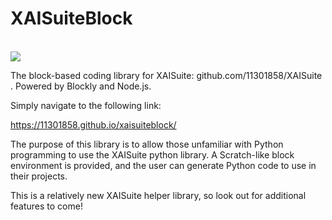 # XAISuiteBlock

<br /> <a href="https://github.com/google/blockly"><img src="https://tinyurl.com/built-on-blockly" /> </a>

The block-based coding library for XAISuite: github.com/11301858/XAISuite . Powered by Blockly and Node.js.

Simply navigate to the following link:

https://11301858.github.io/xaisuiteblock/

The purpose of this library is to allow those unfamiliar with Python programming to use the XAISuite python library. A Scratch-like block environment is provided, and the user can generate Python code to use in their projects. 

This is a relatively new XAISuite helper library, so look out for additional features to come!
